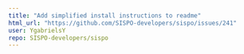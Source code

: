 ```yaml
---
title: "Add simplified install instructions to readme"
html_url: "https://github.com/SISPO-developers/sispo/issues/241"
user: YgabrielsY
repo: SISPO-developers/sispo
---
```


